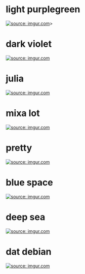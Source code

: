 light purplegreen
============

<a href="http://imgur.com/r4qnd0P"><img src="http://i.imgur.com/r4qnd0P.png" title="source: imgur.com" /></a>>

dark violet
============

<a href="http://imgur.com/syB9MpU"><img src="http://i.imgur.com/syB9MpU.png" title="source: imgur.com" /></a>


julia
============

<a href="http://imgur.com/HldAf6q"><img src="http://i.imgur.com/HldAf6q.png" title="source: imgur.com" /></a>

mixa lot
=============

<a href="http://imgur.com/Sf0DCnT"><img src="http://i.imgur.com/Sf0DCnT.png" title="source: imgur.com" /></a>

pretty
=============
<a href="http://imgur.com/hBDtz4K"><img src="http://i.imgur.com/hBDtz4K.png" title="source: imgur.com" /></a>

blue space
==============
<a href="http://imgur.com/gQquxno"><img src="http://i.imgur.com/gQquxno.png" title="source: imgur.com" /></a>

deep sea
=====================
<a href="http://imgur.com/U5bxU64"><img src="http://i.imgur.com/U5bxU64.png" title="source: imgur.com" /></a>

dat debian
=====================
<a href="http://imgur.com/eM8YhzW"><img src="http://i.imgur.com/eM8YhzW.png" title="source: imgur.com" /></a>
